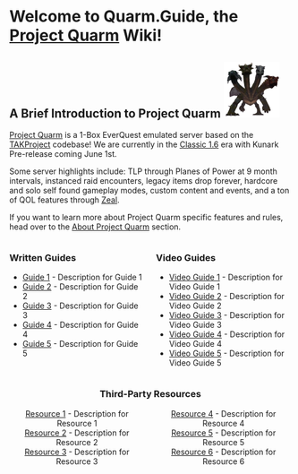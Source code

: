# Welcome to Quarm.Guide, the [Project Quarm](https://www.projectquarm.com) Wiki!

## A Brief Introduction to Project Quarm ![Quarm](/img/Quarm.png)

[Project Quarm](https://projectquarm.com/) is a 1-Box EverQuest emulated server based on the [TAKProject](https://www.takproject.net/) codebase! We are currently in the [Classic 1.6](#classic-1x-october-1st-2023) era with Kunark Pre-release coming June 1st.

Some server highlights include: TLP through Planes of Power at 9 month intervals, instanced raid encounters, legacy items drop forever, hardcore and solo self found gameplay modes, custom content and events, and a ton of QOL features through [Zeal](https://github.com/iamclint/Zeal).

If you want to learn more about Project Quarm specific features and rules, head over to the [About Project Quarm](#about-project-quarm) section.

<div style="display: flex;">
    <div style="flex: 1; margin-right: 10px;">
        <h3>Written Guides</h3>
        <ul>
            <li><a href="#">Guide 1</a> - Description for Guide 1</li>
            <li><a href="#">Guide 2</a> - Description for Guide 2</li>
            <li><a href="#">Guide 3</a> - Description for Guide 3</li>
            <li><a href="#">Guide 4</a> - Description for Guide 4</li>
            <li><a href="#">Guide 5</a> - Description for Guide 5</li>
        </ul>
    </div>
    <div style="flex: 1; margin-left: 10px;">
        <h3>Video Guides</h3>
        <ul>
            <li><a href="#">Video Guide 1</a> - Description for Video Guide 1</li>
            <li><a href="#">Video Guide 2</a> - Description for Video Guide 2</li>
            <li><a href="#">Video Guide 3</a> - Description for Video Guide 3</li>
            <li><a href="#">Video Guide 4</a> - Description for Video Guide 4</li>
            <li><a href="#">Video Guide 5</a> - Description for Video Guide 5</li>
        </ul>
    </div>
</div>

<div style="text-align: center;">
    <h3>Third-Party Resources</h3>
    <div style="display: flex; justify-content: center;">
        <div style="margin-right: 10px;">
            <ul style="list-style: none; padding: 0; margin: 0;">
                <li style="text-align: center;"><a href="#">Resource 1</a> - Description for Resource 1</li>
                <li style="text-align: center;"><a href="#">Resource 2</a> - Description for Resource 2</li>
                <li style="text-align: center;"><a href="#">Resource 3</a> - Description for Resource 3</li>
            </ul>
        </div>
        <div style="margin-left: 10px;">
            <ul style="list-style: none; padding: 0; margin: 0;">
                <li style="text-align: center;"><a href="#">Resource 4</a> - Description for Resource 4</li>
                <li style="text-align: center;"><a href="#">Resource 5</a> - Description for Resource 5</li>
                <li style="text-align: center;"><a href="#">Resource 6</a> - Description for Resource 6</li>
            </ul>
        </div>
    </div>
</div>



